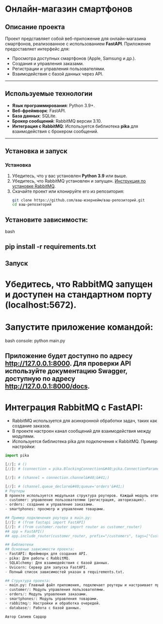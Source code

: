 # Онлайн-магазин смартфонов

## Описание проекта
Проект представляет собой веб-приложение для онлайн-магазина смартфонов, реализованное с использованием **FastAPI**. 
Приложение предоставляет интерфейс для:
- Просмотра доступных смартфонов (Apple, Samsung и др.).
- Создания и управления заказами.
- Регистрации и управления пользователями.
- Взаимодействия с базой данных через API.

---

## Используемые технологии
- **Язык программирования**: Python 3.9+.
- **Веб-фреймворк**: FastAPI.
- **База данных**: SQLite.
- **Брокер сообщений**: RabbitMQ версии 3.10.
- **Интеграция с RabbitMQ**: Используется библиотека **pika** для взаимодействия с брокером сообщений.

---

## Установка и запуск

### Установка
1. Убедитесь, что у вас установлен **Python 3.9** или выше.
2. Убедитесь, что RabbitMQ установлен и запущен. [Инструкция по установке RabbitMQ](https://www.rabbitmq.com/download.html).
3. Скачайте проект или клонируйте его из репозитория:
   ```bash
   git clone https://github.com/ваш-юзернейм/ваш-репозиторий.git
   cd ваш-репозиторий

## Установите зависимости:
bash
## pip install -r requirements.txt

## Запуск
# Убедитесь, что RabbitMQ запущен и доступен на стандартном порту (localhost:5672).
# Запустите приложение командой:
bash console:
python main.py
## Приложение будет доступно по адресу http://127.0.0.1:8000. Для проверки API используйте документацию Swagger, доступную по адресу http://127.0.0.1:8000/docs.
# Интеграция RabbitMQ с FastAPI:
- RabbitMQ используется для асинхронной обработки задач, таких как создание заказов.
- В проекте настроен канал сообщений для взаимодействия между модулями.
- Используется библиотека pika для подключения к RabbitMQ. Пример настройки:

```python
import pika

[//]: # ()
[//]: # (connection = pika.BlockingConnection&#40;pika.ConnectionParameters&#40;'localhost'&#41;&#41;)

[//]: # (channel = connection.channel&#40;&#41;)

[//]: # (channel.queue_declare&#40;queue='orders'&#41;)
# Роутеры
В проекте используется модульная структура роутеров. Каждый модуль отвечает за отдельный функционал:
- customer: управление пользователями (регистрация, авторизация).
- orders: создание и управление заказами.
- smartphones: просмотр и управление товарами.

## Пример подключения роутера в main.py:
[//]: # (from fastapi import FastAPI)
[//]: # (from customer.router import router as customer_router)
## app = FastAPI()
## app.include_router(customer_router, prefix="/customers", tags=["Customers"])

## Библиотеки
## Основные зависимости проекта:
- FastAPI: Фреймворк для создания API.
- pika: Для работы с RabbitMQ.
- SQLAlchemy: Для взаимодействия с базой данных.
- Uvicorn: Сервер для запуска FastAPI.
- Полный список зависимостей указан в requirements.txt.

## Структура проекта:
- main.py: Главный файл приложения, подключает роутеры и настраивает приложение.
- customer/: Модуль управления пользователями.
- orders/: Модуль управления заказами.
- smartphones/: Модуль управления товарами.
- rabbitmq/: Настройки и обработка очередей.
- database/: Работа с базой данных.

Автор Салиев Сардор 
